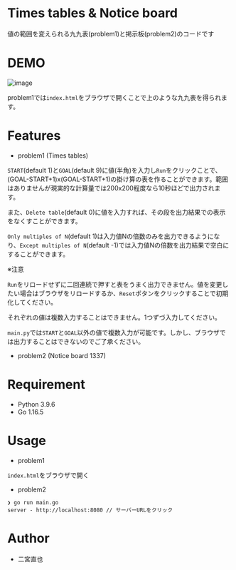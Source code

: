 # Times tables & Notice board

値の範囲を変えられる九九表(problem1)と掲示板(problem2)のコードです
 
# DEMO
 
![image](https://user-images.githubusercontent.com/64777602/124921100-05c9d780-e033-11eb-923e-a160ba1242dd.png)

 problem1では`index.html`をブラウザで開くことで上のような九九表を得られます。

# Features
 
* problem1 (Times tables)

`START`(default 1)と`GOAL`(default 9)に値(半角)を入力し`Run`をクリックことで、(GOAL-START+1)x(GOAL-START+1)の掛け算の表を作ることができます。範囲はありませんが現実的な計算量では200x200程度なら10秒ほどで出力されます。

また、`Delete table`(default 0)に値を入力すれば、その段を出力結果での表示をなくすことができます。

`Only multiples of N`(default 1)は入力値Nの倍数のみを出力できるようになり、`Except multiples of N`(default -1)では入力値Nの倍数を出力結果で空白にすることができます。

※注意

`Run`をリロードせずに二回連続で押すと表をうまく出力できません。値を変更したい場合はブラウザをリロードするか、`Reset`ボタンをクリックすることで初期化してください。

それぞれの値は複数入力することはできません。1つずづ入力してください。

`main.py`では`START`と`GOAL`以外の値で複数入力が可能です。しかし、ブラウザでは出力することはできないのでご了承ください。

* problem2 (Notice board 1337)
 

# Requirement

* Python 3.9.6
* Go 1.16.5
 
# Usage

* problem1

`index.html`をブラウザで開く

* problem2

```
❯ go run main.go
server - http://localhost:8080 // サーバーURLをクリック
```
 
# Author
 
* 二宮直也
 
